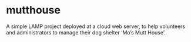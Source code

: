 # mutthouse
 A simple LAMP project deployed at a cloud web server, to help volunteers and administrators to manage their dog shelter ‘Mo’s Mutt House’. 
